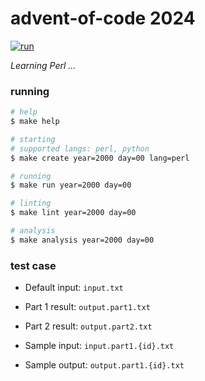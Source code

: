 # advent-of-code 2024

[![run](https://github.com/matheusaraujo/advent-of-code/actions/workflows/run.yaml/badge.svg?branch=2024)](https://github.com/matheusaraujo/advent-of-code/actions/workflows/run.yaml)

_Learning Perl ..._


### running

```bash
# help
$ make help

# starting
# supported langs: perl, python
$ make create year=2000 day=00 lang=perl

# running
$ make run year=2000 day=00

# linting
$ make lint year=2000 day=00

# analysis
$ make analysis year=2000 day=00
```

### test case
- Default input: `input.txt`
- Part 1 result: `output.part1.txt`
- Part 2 result: `output.part2.txt`

- Sample input: `input.part1.{id}.txt`
- Sample output: `output.part1.{id}.txt`